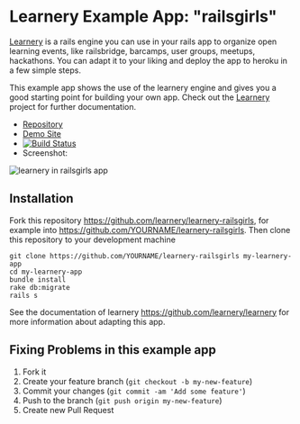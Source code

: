 # Learnery Example App: "railsgirls"

[Learnery](https://github.com/learnery/learnery) is a rails engine you can use in your rails app to organize open learning events, like railsbridge, barcamps, user groups, meetups, hackathons. You can adapt it to your liking and deploy the app to heroku in a few simple steps.

This example app shows the use of the learnery engine and
gives you a good starting point for building your own app. Check out the [Learnery](https://github.com/learnery/learnery) project for further documentation.

* [Repository](https://github.com/learnery/learnery-railsgirls)
* [Demo Site](http://learnery-staging-railsgirls.herokuapp.com/)
* [![Build Status](https://travis-ci.org/learnery/learnery-railsgirls.png?branch=master)](https://travis-ci.org/learnery/learnery-railsgirls)
* Screenshot:

![learnery in railsgirls app](http://learnery.github.io/images/screenshot-4.png)

## Installation

Fork this repository https://github.com/learnery/learnery-railsgirls, for example
into https://github.com/YOURNAME/learnery-railsgirls.  Then clone this repository
to your development machine

    git clone https://github.com/YOURNAME/learnery-railsgirls my-learnery-app
    cd my-learnery-app
    bundle install
    rake db:migrate
    rails s

See the documentation of learnery
https://github.com/learnery/learnery
for more information about adapting this app.


## Fixing Problems in this example app

1. Fork it
2. Create your feature branch (`git checkout -b my-new-feature`)
3. Commit your changes (`git commit -am 'Add some feature'`)
4. Push to the branch (`git push origin my-new-feature`)
5. Create new Pull Request
